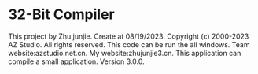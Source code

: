 # 32-Bit Compiler
This project by Zhu junjie.
Create at 08/19/2023.
Copyright (c) 2000-2023 AZ Studio. All rights reserved.
This code can be run the all windows.
Team website:azstudio.net.cn.
My website:zhujunjie3.cn.
This application can compile a small application.
Version 3.0.0.
